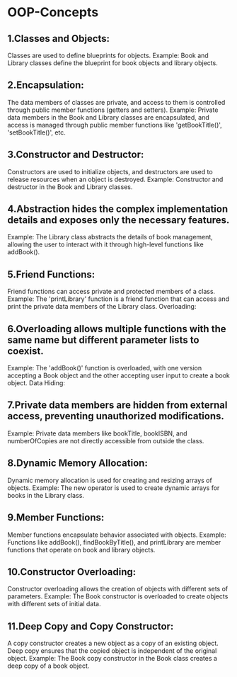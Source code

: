 # OOP-Concepts
## 1.Classes and Objects:

Classes are used to define blueprints for objects.
Example: Book and Library classes define the blueprint for book objects and library objects.

## 2.Encapsulation:

The data members of classes are private, and access to them is controlled through public member functions (getters and setters).
Example: Private data members in the Book and Library classes are encapsulated, and access is managed through public member functions like 'getBookTitle()', 'setBookTitle()', etc.

## 3.Constructor and Destructor:

Constructors are used to initialize objects, and destructors are used to release resources when an object is destroyed.
Example: Constructor and destructor in the Book and Library classes.






## 4.Abstraction hides the complex implementation details and exposes only the necessary features.
Example: The Library class abstracts the details of book management, allowing the user to interact with it through high-level functions like addBook().

## 5.Friend Functions:

Friend functions can access private and protected members of a class.
Example: The 'printLibrary' function is a friend function that can access and print the private data members of the Library class.
Overloading:

## 6.Overloading allows multiple functions with the same name but different parameter lists to coexist.
Example: The 'addBook()' function is overloaded, with one version accepting a Book object and the other accepting user input to create a book object.
Data Hiding:

## 7.Private data members are hidden from external access, preventing unauthorized modifications.
Example: Private data members like bookTitle, bookISBN, and numberOfCopies are not directly accessible from outside the class.


## 8.Dynamic Memory Allocation:

Dynamic memory allocation is used for creating and resizing arrays of objects.
Example: The new operator is used to create dynamic arrays for books in the Library class.

## 9.Member Functions:

Member functions encapsulate behavior associated with objects.
Example: Functions like addBook(), findBookByTitle(), and printLibrary are member functions that operate on book and library objects.

## 10.Constructor Overloading:
Constructor overloading allows the creation of objects with different sets of parameters.
Example: The Book constructor is overloaded to create objects with different sets of initial data.

## 11.Deep Copy and Copy Constructor:

A copy constructor creates a new object as a copy of an existing object. Deep copy ensures that the copied object is independent of the original object.
Example: The Book copy constructor in the Book class creates a deep copy of a book object.
